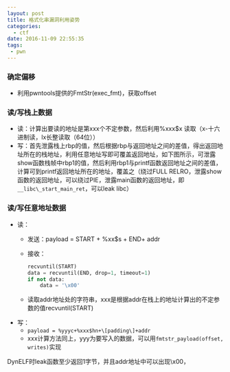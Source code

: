 ```yaml
---
layout: post
title: 格式化串漏洞利用姿势
categories:
  - ctf
date: 2016-11-09 22:55:35
tags:
 - pwn
---
```


### 确定偏移

*   利用pwntools提供的FmtStr(exec_fmt)，获取offset

### 读/写栈上数据

*   读：计算出要读的地址是第xxx个不定参数，然后利用%xxx$x 读取（x-十六进制读，lx长整读取（64位））
*   写：首先泄露栈上rbp的值，然后根据rbp与返回地址之间的差值，得出返回地址所在的栈地址，利用任意地址写即可覆盖返回地址，如下图所示，可泄露show函数栈帧中rbp1的值，然后利用rbp1与printf函数返回地址之间的差值，计算可到printf返回地址所在的地址，覆盖之（绕过FULL RELRO，泄露show函数的返回地址，可以绕过PIE，泄露main函数的返回地址，即`__libc\_start_main_ret`，可以leak libc）

### 读/写任意地址数据

* 读：
    * 发送：payload = START + %xx$s + END+ addr

    * 接收：
        ```python
        recvuntil(START)   
        data = recvuntil(END, drop=1, timeout=1)
        if not data:
            data = '\x00'
        ```

    * 读取addr地址处的字符串，xxx是根据addr在栈上的地址计算出的不定参数的值recvuntil(START)
* 写：
    *   `payload = %yyyc+%xxx$hn+\[padding\]+addr`
    *   xxx计算方法同上，yyy为要写入的数据，可以用`fmtstr_payload(offset, writes)`实现

DynELF时leak函数至少返回1字节，并且addr地址中可以出现\\x00，